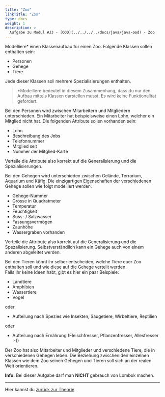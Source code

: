 ```yaml
---
title: "Zoo"
linkTitle: "Zoo"
type: docs
weight: 1
description: >
  Aufgabe zu Modul #J3 - [OOD](../../../../docs/java/java-ood) - Zoo
---
```

Modelliere* einen Klassenaufbau für einen Zoo. Folgende Klassen sollen enthalten sein: 
- Personen
- Gehege
- Tiere

Jede dieser Klassen soll mehrere Spezialisierungen enthalten.

> *Modelliere bedeutet in diesem Zusammenhang, dass du nur den Aufbau mittels Klassen darstellen musst. Es wird keine Funktionalität gefordert.  

Bei den Personen wird zwischen Mitarbeitern und Mitgliedern unterschieden.
Ein Mitarbeiter hat beispielsweise einen Lohn, welcher ein Mitglied nicht hat.
Die folgenden Attribute sollen vorhanden sein:
- Lohn
- Beschreibung des Jobs
- Telefonnummer
- Mitglied seit
- Nummer der Mitglied-Karte

Verteile die Attribute also korrekt auf die Generalisierung und die Spezialisierungen.

Bei den Gehegen wird unterschieden zwischen Gelände, Terrarium, Aquarium und Käfig.
Die einzigartigen Eigenschaften der verschiedenen Gehege sollen wie folgt modelliert werden:
- Gehege-Nummer
- Grösse in Quadratmeter
- Temperatur
- Feuchtigkeit
- Süss- / Salzwasser
- Fassungsvermögen
- Zaunhöhe
- Wassergraben vorhanden

Verteile die Attribute also korrekt auf die Generalisierung und die Spezalisierung.
Selbstverständlich kann ein Gehege auch von einem anderen abgeleitet werden.

Bei den Tieren könnt ihr selber entscheiden, welche Tiere euer Zoo enthalten soll und wie diese auf die Gehege verteilt werden.<br>
Falls ihr keine Ideen habt, gibt es hier ein paar Beispiele:
- Landtiere
- Amphibien
- Wassertiere
- Vögel 

oder
- Aufteilung nach Spezies wie Insekten, Säugetiere, Wirbeltiere, Reptilien

oder
- Aufteilung nach Ernährung (Fleischfresser, Pflanzenfresser, Allesfresser :-))

Der Zoo hat also Mitarbeiter und Mitglieder und verschiedene Tiere, die in verschiedenen Gehegen leben.
Die Beziehung zwischen den einzelnen Klassen wie dem Zoo seinen Gehegen und Tieren soll sich an der realen Welt orientieren.

**Info:** Bei dieser Aufgabe darf man **NICHT** gebrauch von Lombok machen.

---
Hier kannst du [zurück zur Theorie](../../../../docs/java/java-ood).